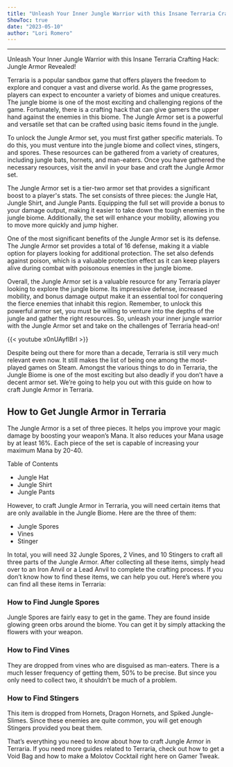 ```yaml
---
title: "Unleash Your Inner Jungle Warrior with this Insane Terraria Crafting Hack: Jungle Armor revealed!"
ShowToc: true 
date: "2023-05-10"
author: "Lori Romero"
---
```

*****
Unleash Your Inner Jungle Warrior with this Insane Terraria Crafting Hack: Jungle Armor Revealed!

Terraria is a popular sandbox game that offers players the freedom to explore and conquer a vast and diverse world. As the game progresses, players can expect to encounter a variety of biomes and unique creatures. The jungle biome is one of the most exciting and challenging regions of the game. Fortunately, there is a crafting hack that can give gamers the upper hand against the enemies in this biome. The Jungle Armor set is a powerful and versatile set that can be crafted using basic items found in the jungle.

To unlock the Jungle Armor set, you must first gather specific materials. To do this, you must venture into the jungle biome and collect vines, stingers, and spores. These resources can be gathered from a variety of creatures, including jungle bats, hornets, and man-eaters. Once you have gathered the necessary resources, visit the anvil in your base and craft the Jungle Armor set.

The Jungle Armor set is a tier-two armor set that provides a significant boost to a player's stats. The set consists of three pieces: the Jungle Hat, Jungle Shirt, and Jungle Pants. Equipping the full set will provide a bonus to your damage output, making it easier to take down the tough enemies in the jungle biome. Additionally, the set will enhance your mobility, allowing you to move more quickly and jump higher.

One of the most significant benefits of the Jungle Armor set is its defense. The Jungle Armor set provides a total of 16 defense, making it a viable option for players looking for additional protection. The set also defends against poison, which is a valuable protection effect as it can keep players alive during combat with poisonous enemies in the jungle biome.

Overall, the Jungle Armor set is a valuable resource for any Terraria player looking to explore the jungle biome. Its impressive defense, increased mobility, and bonus damage output make it an essential tool for conquering the fierce enemies that inhabit this region. Remember, to unlock this powerful armor set, you must be willing to venture into the depths of the jungle and gather the right resources. So, unleash your inner jungle warrior with the Jungle Armor set and take on the challenges of Terraria head-on!

{{< youtube x0nUAyflBrI >}} 



Despite being out there for more than a decade, Terraria is still very much relevant even now. It still makes the list of being one among the most-played games on Steam. Amongst the various things to do in Terraria, the Jungle Biome is one of the most exciting but also deadly if you don’t have a decent armor set. We’re going to help you out with this guide on how to craft Jungle Armor in Terraria.
 
## How to Get Jungle Armor in Terraria
 
The Jungle Armor is a set of three pieces. It helps you improve your magic damage by boosting your weapon’s Mana. It also reduces your Mana usage by at least 16%. Each piece of the set is capable of increasing your maximum Mana by 20-40.
 
Table of Contents
 
- Jungle Hat
 - Jungle Shirt
 - Jungle Pants

 
However, to craft Jungle Armor in Terraria, you will need certain items that are only available in the Jungle Biome. Here are the three of them:
 
- Jungle Spores
 - Vines
 - Stinger

 
In total, you will need 32 Jungle Spores, 2 Vines, and 10 Stingers to craft all three parts of the Jungle Armor. After collecting all these items, simply head over to an Iron Anvil or a Lead Anvil to complete the crafting process. If you don’t know how to find these items, we can help you out. Here’s where you can find all these items in Terraria:
 
### How to Find Jungle Spores
 
Jungle Spores are fairly easy to get in the game. They are found inside glowing green orbs around the biome. You can get it by simply attacking the flowers with your weapon.
 
### How to Find Vines
 
They are dropped from vines who are disguised as man-eaters. There is a much lesser frequency of getting them, 50% to be precise. But since you only need to collect two, it shouldn’t be much of a problem.
 
### How to Find Stingers
 
This item is dropped from Hornets, Dragon Hornets, and Spiked Jungle-Slimes. Since these enemies are quite common, you will get enough Stingers provided you beat them.
 
That’s everything you need to know about how to craft Jungle Armor in Terraria. If you need more guides related to Terraria, check out how to get a Void Bag and how to make a Molotov Cocktail right here on Gamer Tweak.




